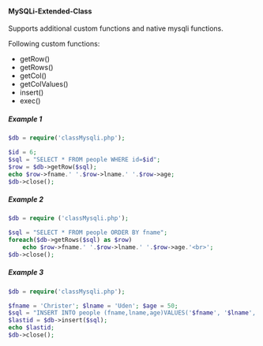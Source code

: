 #### MySQLi-Extended-Class
Supports additional custom functions and native mysqli functions.

Following custom functions:
- getRow()
- getRows()
- getCol()
- getColValues()
- insert()
- exec()
##### Example 1
```php
$db = require('classMysqli.php');

$id = 6;
$sql = "SELECT * FROM people WHERE id=$id";
$row = $db->getRow($sql);
echo $row->fname.' '.$row->lname.' '.$row->age;
$db->close();
```
##### Example 2
```php
$db = require ('classMysqli.php');

$sql = "SELECT * FROM people ORDER BY fname";
foreach($db->getRows($sql) as $row)
    echo $row->fname.' '.$row->lname.' '.$row->age.'<br>';
$db->close();
```
##### Example 3
```php
$db = require('classMysqli.php');

$fname = 'Christer'; $lname = 'Uden'; $age = 50;
$sql = "INSERT INTO people (fname,lname,age)VALUES('$fname', '$lname', $age)";
$lastid = $db->insert($sql);
echo $lastid;
$db->close();
```
